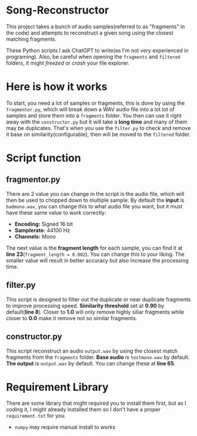 # Song-Reconstructor
This project takes a bunch of audio samples(referred to as "fragments" in the code) and attempts to reconstruct a given song using the closest matching fragments.

These Python scripts I ask ChatGPT to write(as I'm not very experienced in programing). Also, be careful when opening the `fragments` and `filtered` folders, it might *freezed* or *crash* your file explorer. 

# Here is how it works
To start, you need a lot of samples or fragments, this is done by using the `fragmentor.py`, which will break down a WAV audio file into a lot lot of samples and store them into a `fragments` folder. You then can use it right away with the `constructor.py` but it will take a **long time** and many of them may be duplicates. That's when you use the `filter.py` to check and remove it base on similarity(configurable), then will be moved to the `filtered` folder.

# Script function
## fragmentor.py
There are 2 value you can change in the script is the audio file, which will then be used to chopped down to multiple sample. By default the **input** is `badmono.wav`, you can change this to what audio file you want, but it must have these same value to work correctly:
* **Encoding:** Signed 16 bit
* **Samplerate:** 44100 Hz
* **Channels:** Mono

The next value is the **fragment length** for each sample, you can find it at **line 23**(`fragment_length = 0.002`). You can change this to your liking.
The smaller value will result in better accuracy but also increase the processing time.

## filter.py
This script is designed to filter out the duplicate or near duplicate fragments to improve processing speed. **Similarity threshold** set at **0.90** by default(**line 8**). Closer to **1.0** will only remove highly siliar fragments while closer to **0.0** make it remove not so similar fragments.

## constructor.py
This script reconstruct an audio `output.wav` by using the closest match fragments from the `fragments` folder. **Base audio** is `testmono.wav` by default. **The output** is `output.wav` by default. You can change these at **line 65**.

# Requirement Library
There are some library that might required you to install them first, but as I coding it, I might already installed them so I don't have a proper `requirement.txt` for you.
* `numpy` may require manual install to works
